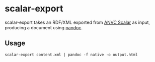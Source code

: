 # scalar-export

scalar-export takes an RDF/XML exported from
[ANVC Scalar](https://github.com/anvc/scalar) as input, producing a document
using [pandoc](http://pandoc.org/).

## Usage

`scalar-export content.xml | pandoc -f native -o output.html`

